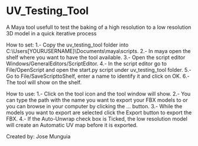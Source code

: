 # UV_Testing_Tool
A Maya tool usefull to test the baking of a high resolution to a low resolution 3D model in a quick iterative process

How to set:
1.- Copy the uv_testing_tool folder into C:\Users\[YOURUSERNAME]\Documents\maya\scripts.
2.- In maya open the shelf where you want to have the tool available.
3.- Open the script editor Windows/GeneralEditors/ScriptEditor.
4.- In the script editor go to File/OpenScript and open the start.py script under uv_testing_tool folder.
5.- Go to File/SaveScripttoShelf, enter a name to identify it and click on OK.
6.- The tool will show on the shelf.

How to use:
1.- Click on the tool icon and the tool window will show.
2.- You can type the path with the name you want to export your FBX models to or you can browse in your computer by clicking the ... button.
3.- While the models you want to export are selected click the Export button to export the FBX.
4.- If the Auto-Unwrap check box is Ticked, the low resolution model will create an Automatic UV map before it is exported.

Created by:
Jose Munguia